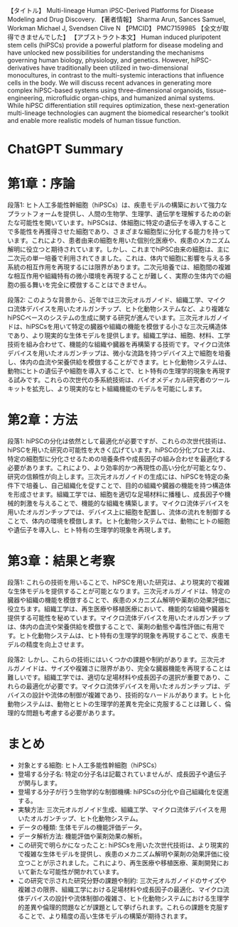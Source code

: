 【タイトル】
Multi-lineage Human iPSC-Derived Platforms for Disease Modeling and Drug Discovery.
【著者情報】
Sharma Arun, Sances Samuel, Workman Michael J, Svendsen Clive N
【PMCID】
PMC7159985
【全文が取得できませんでした】
【アブストラクト本文】
Human induced pluripotent stem cells (hiPSCs) provide a powerful platform for disease modeling and have unlocked new possibilities for understanding the mechanisms governing human biology, physiology, and genetics. However, hiPSC-derivatives have traditionally been utilized in two-dimensional monocultures, in contrast to the multi-systemic interactions that influence cells in the body. We will discuss recent advances in generating more complex hiPSC-based systems using three-dimensional organoids, tissue-engineering, microfluidic organ-chips, and humanized animal systems. While hiPSC differentiation still requires optimization, these next-generation multi-lineage technologies can augment the biomedical researcher's toolkit and enable more realistic models of human tissue function.
# ChatGPT Summary
# 第1章：序論

段落1:
ヒト人工多能性幹細胞（hiPSCs）は、疾患モデルの構築において強力なプラットフォームを提供し、人間の生物学、生理学、遺伝学を理解するための新たな可能性を開いています。hiPSCsは、体細胞に特定の遺伝子を導入することで多能性を再獲得させた細胞であり、さまざまな細胞型に分化する能力を持っています。これにより、患者由来の細胞を用いた個別化医療や、疾患のメカニズム解明に役立つと期待されています。しかし、これまでhiPSC由来の細胞は、主に二次元の単一培養で利用されてきました。これは、体内で細胞に影響を与える多系統の相互作用を再現するには限界があります。二次元培養では、細胞間の複雑な相互作用や組織特有の微小環境を再現することが難しく、実際の生体内での細胞の振る舞いを完全に模倣することはできません。

段落2:
このような背景から、近年では三次元オルガノイド、組織工学、マイクロ流体デバイスを用いたオルガンチップ、ヒト化動物システムなど、より複雑なhiPSCベースのシステムの生成に関する研究が進んでいます。三次元オルガノイドは、hiPSCsを用いて特定の臓器や組織の機能を模倣する小さな三次元構造体であり、より現実的な生体モデルを提供します。組織工学は、細胞、材料、工学技術を組み合わせて、機能的な組織や臓器を再構築する技術です。マイクロ流体デバイスを用いたオルガンチップは、微小な流路を持つデバイス上で細胞を培養し、体内の血流や栄養供給を模倣することができます。ヒト化動物システムは、動物にヒトの遺伝子や細胞を導入することで、ヒト特有の生理学的現象を再現する試みです。これらの次世代の多系統技術は、バイオメディカル研究者のツールキットを拡充し、より現実的なヒト組織機能のモデルを可能にします。

# 第2章：方法

段落1:
hiPSCの分化は依然として最適化が必要ですが、これらの次世代技術は、hiPSCを用いた研究の可能性を大きく広げています。hiPSCの分化プロセスは、特定の細胞型に分化させるための培養条件や成長因子の組み合わせを最適化する必要があります。これにより、より効率的かつ再現性の高い分化が可能となり、研究の信頼性が向上します。三次元オルガノイドの生成には、hiPSCを特定の条件下で培養し、自己組織化を促すことで、目的の組織や臓器の機能を持つ構造体を形成させます。組織工学では、細胞を適切な足場材料に播種し、成長因子や機械的刺激を与えることで、機能的な組織を構築します。マイクロ流体デバイスを用いたオルガンチップでは、デバイス上に細胞を配置し、流体の流れを制御することで、体内の環境を模倣します。ヒト化動物システムでは、動物にヒトの細胞や遺伝子を導入し、ヒト特有の生理学的現象を再現します。

# 第3章：結果と考察

段落1:
これらの技術を用いることで、hiPSCを用いた研究は、より現実的で複雑な生体モデルを提供することが可能となります。三次元オルガノイドは、特定の臓器や組織の機能を模倣することで、疾患のメカニズム解明や薬剤の効果評価に役立ちます。組織工学は、再生医療や移植医療において、機能的な組織や臓器を提供する可能性を秘めています。マイクロ流体デバイスを用いたオルガンチップは、体内の血流や栄養供給を模倣することで、薬剤の動態や毒性評価に有用です。ヒト化動物システムは、ヒト特有の生理学的現象を再現することで、疾患モデルの精度を向上させます。

段落2:
しかし、これらの技術にはいくつかの課題や制約があります。三次元オルガノイドは、サイズや複雑さに限界があり、完全な臓器機能を再現することは難しいです。組織工学では、適切な足場材料や成長因子の選択が重要であり、これらの最適化が必要です。マイクロ流体デバイスを用いたオルガンチップは、デバイスの設計や流体の制御が複雑であり、技術的なハードルがあります。ヒト化動物システムは、動物とヒトの生理学的差異を完全に克服することは難しく、倫理的な問題も考慮する必要があります。

# まとめ

- 対象とする細胞: ヒト人工多能性幹細胞（hiPSCs）
- 登場する分子名: 特定の分子名は記載されていませんが、成長因子や遺伝子が関与します。
- 登場する分子が行う生物学的な制御機構: hiPSCsの分化や自己組織化を促進する。
- 実験方法: 三次元オルガノイド生成、組織工学、マイクロ流体デバイスを用いたオルガンチップ、ヒト化動物システム。
- データの種類: 生体モデルの機能評価データ。
- データ解析方法: 機能評価や薬剤効果の解析。
- この研究で明らかになったこと: hiPSCsを用いた次世代技術は、より現実的で複雑な生体モデルを提供し、疾患のメカニズム解明や薬剤の効果評価に役立つことが示されました。これにより、再生医療や移植医療、薬剤開発において新たな可能性が開かれています。
- この研究で示された研究分野の課題や制約: 三次元オルガノイドのサイズや複雑さの限界、組織工学における足場材料や成長因子の最適化、マイクロ流体デバイスの設計や流体制御の複雑さ、ヒト化動物システムにおける生理学的差異や倫理的問題などが課題として挙げられます。これらの課題を克服することで、より精度の高い生体モデルの構築が期待されます。